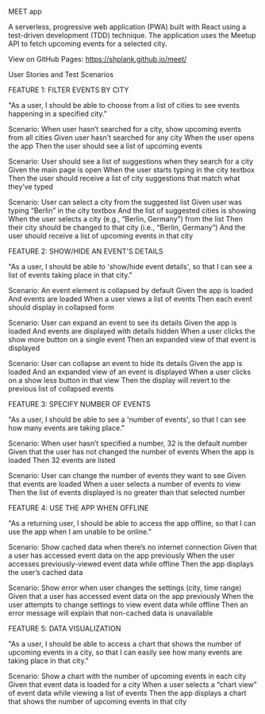 MEET app

A serverless, progressive web application (PWA) built with React using a test-driven development (TDD) technique. The application uses the Meetup API to fetch upcoming events for a selected city.

View on GitHub Pages: https://shplank.github.io/meet/

User Stories and Test Scenarios

FEATURE 1: FILTER EVENTS BY CITY

"As a user, I should be able to choose from a list of cities to see events happening in a specified city."

Scenario: When user hasn’t searched for a city, show upcoming events from all cities
Given user hasn’t searched for any city
When the user opens the app
Then the user should see a list of upcoming events

Scenario: User should see a list of suggestions when they search for a city
Given the main page is open
When the user starts typing in the city textbox
Then the user should receive a list of city suggestions that match what they’ve typed

Scenario: User can select a city from the suggested list
Given user was typing “Berlin” in the city textbox
And the list of suggested cities is showing
When the user selects a city (e.g., “Berlin, Germany”) from the list
Then their city should be changed to that city (i.e., “Berlin, Germany”)
And the user should receive a list of upcoming events in that city

FEATURE 2: SHOW/HIDE AN EVENT'S DETAILS

"As a user, I should be able to 'show/hide event details', so that I can see a list of events taking place in that city."

Scenario: An event element is collapsed by default
Given the app is loaded
And events are loaded
When a user views a list of events
Then each event should display in collapsed form

Scenario: User can expand an event to see its details
Given the app is loaded
And events are displayed with details hidden
When a user clicks the show more button on a single event
Then an expanded view of that event is displayed

Scenario: User can collapse an event to hide its details
Given the app is loaded
And an expanded view of an event is displayed
When a user clicks on a show less button in that view
Then the display will revert to the previous list of collapsed events

FEATURE 3: SPECIFY NUMBER OF EVENTS

"As a user, I should be able to see a 'number of events', so that I can see how many events are taking place."

Scenario: When user hasn’t specified a number, 32 is the default number
Given that the user has not changed the number of events
When the app is loaded
Then 32 events are listed

Scenario: User can change the number of events they want to see
Given that events are loaded
When a user selects a number of events to view
Then the list of events displayed is no greater than that selected number

FEATURE 4: USE THE APP WHEN OFFLINE

"As a returning user, I should be able to access the app offline, so that I can use the app when I am unable to be online."

Scenario: Show cached data when there’s no internet connection
Given that a user has accessed event data on the app previously
When the user accesses previously-viewed event data while offline
Then the app displays the user’s cached data

Scenario: Show error when user changes the settings (city, time range)
Given that a user has accessed event data on the app previously
When the user attempts to change settings to view event data while offline
Then an error message will explain that non-cached data is unavailable

FEATURE 5: DATA VISUALIZATION

"As a user, I should be able to access a chart that shows the number of upcoming events in a city, so that I can easily see how many events are taking place in that city."

Scenario: Show a chart with the number of upcoming events in each city
Given that event data is loaded for a city
When a user selects a “chart view” of event data while viewing a list of events
Then the app displays a chart that shows the number of upcoming events in that city
